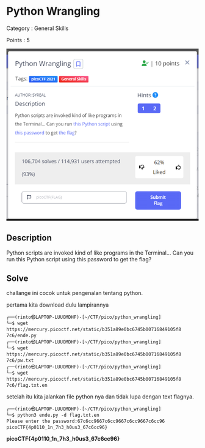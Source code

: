 # Python Wrangling

Category : General Skills

Points : 5

![image](images/Python_Wrangling.png)

## Description

Python scripts are invoked kind of like programs in the Terminal... Can you run this Python script using this password to get the flag?

## Solve 

challange ini cocok untuk pengenalan tentang python.

pertama kita download dulu lampirannya 

```console
┌──(rinto㉿LAPTOP-LUUOMDHF)-[~/CTF/pico/python_wrangling]
└─$ wget https://mercury.picoctf.net/static/b351a89e0bc6745b00716849105f8
7c6/ende.py
┌──(rinto㉿LAPTOP-LUUOMDHF)-[~/CTF/pico/python_wrangling]
└─$ wget https://mercury.picoctf.net/static/b351a89e0bc6745b00716849105f8
7c6/pw.txt
┌──(rinto㉿LAPTOP-LUUOMDHF)-[~/CTF/pico/python_wrangling]
└─$ wget https://mercury.picoctf.net/static/b351a89e0bc6745b00716849105f8
7c6/flag.txt.en
```

setelah itu kita jalankan file python nya dan tidak lupa dengan text flagnya.

```console
┌──(rinto㉿LAPTOP-LUUOMDHF)-[~/CTF/pico/python_wrangling]
└─$ python3 ende.py -d flag.txt.en 
Please enter the password:67c6cc9667c6cc9667c6cc9667c6cc96
picoCTF{4p0110_1n_7h3_h0us3_67c6cc96}
```

**picoCTF{4p0110_1n_7h3_h0us3_67c6cc96}**





